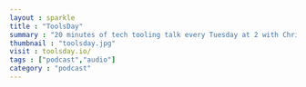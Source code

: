 ```yaml
---
layout : sparkle
title : "ToolsDay"
summary : "20 minutes of tech tooling talk every Tuesday at 2 with Chris Dhanaraj and Una Kravets."
thumbnail : "toolsday.jpg"
visit : toolsday.io/
tags : ["podcast","audio"]
category : "podcast"
---
```

